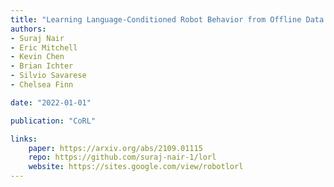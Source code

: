 ```yaml
---
title: "Learning Language-Conditioned Robot Behavior from Offline Data and Crowd-Sourced Annotation"
authors:
- Suraj Nair
- Eric Mitchell
- Kevin Chen
- Brian Ichter
- Silvio Savarese
- Chelsea Finn

date: "2022-01-01"

publication: "CoRL"

links:
    paper: https://arxiv.org/abs/2109.01115
    repo: https://github.com/suraj-nair-1/lorl
    website: https://sites.google.com/view/robotlorl
---
```

